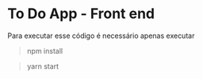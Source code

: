 # To Do App - Front end

Para executar esse código é necessário apenas executar

> npm install

> yarn start
